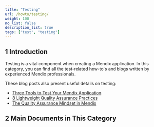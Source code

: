 ```yaml
---
title: "Testing"
url: /howto/testing/
weight: 100
no_list: false 
description_list: true 
tags: ["test", "testing"]
---
```


## 1 Introduction

Testing is a vital component when creating a Mendix application. In this category, you can find all the test-related how-to's and blogs written by experienced Mendix professionals.

These blog posts also present useful details on testing:

* [Three Tools to Test Your Mendix Application](https://www.mendix.com/blog/three-tools-to-test-your-mendix-application/)
* [8 Lightweight Quality Assurance Practices](https://www.mendix.com/blog/8-lightweight-quality-assurance-practices/)
* [The Quality Assurance Mindset in Mendix](http://ww2.mendix.com/expert-webinar-quality-assurance.html)

## 2 Main Documents in This Category
